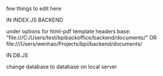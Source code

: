 few things to edit here

IN INDEX.JS BACKEND

under options for html-pdf template
headers
base: "file:///C:/Users/test/bpibackoffice/backend/documents/"
OR
file:///Users/wenhao/Projects/bpi/backend/documents/

IN DB.JS

change database to database on local server
